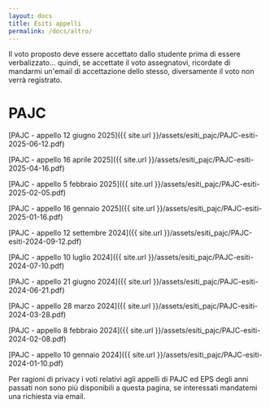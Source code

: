```yaml
---
layout: docs
title: Esiti appelli
permalink: /docs/altro/
---
```


<div class="note warning">
  <p>Il voto proposto deve essere accettato dallo studente prima di essere verbalizzato... quindi, se accettate il voto assegnatovi, ricordate di mandarmi un'email di accettazione dello stesso, diversamente il voto non verrà registrato.</p>
</div>

# PAJC
[PAJC - appello 12 giugno 2025]({{ site.url }}/assets/esiti_pajc/PAJC-esiti-2025-06-12.pdf)

[PAJC - appello 16 aprile 2025]({{ site.url }}/assets/esiti_pajc/PAJC-esiti-2025-04-16.pdf)

[PAJC - appello 5 febbraio 2025]({{ site.url }}/assets/esiti_pajc/PAJC-esiti-2025-02-05.pdf)

[PAJC - appello 16 gennaio 2025]({{ site.url }}/assets/esiti_pajc/PAJC-esiti-2025-01-16.pdf)

[PAJC - appello 12 settembre 2024]({{ site.url }}/assets/esiti_pajc/PAJC-esiti-2024-09-12.pdf)

[PAJC - appello 10 luglio 2024]({{ site.url }}/assets/esiti_pajc/PAJC-esiti-2024-07-10.pdf)

[PAJC - appello 21 giugno 2024]({{ site.url }}/assets/esiti_pajc/PAJC-esiti-2024-06-21.pdf)

[PAJC - appello 28 marzo 2024]({{ site.url }}/assets/esiti_pajc/PAJC-esiti-2024-03-28.pdf)

[PAJC - appello 8 febbraio 2024]({{ site.url }}/assets/esiti_pajc/PAJC-esiti-2024-02-08.pdf)

[PAJC - appello 10 gennaio 2024]({{ site.url }}/assets/esiti_pajc/PAJC-esiti-2024-01-10.pdf)


<div class="note warning">
  <p></p>
  <p>Per ragioni di privacy i voti relativi agli appelli di PAJC ed EPS degli anni passati non sono più disponibili a questa pagina, se interessati mandatemi una richiesta via email.</p>
</div>
